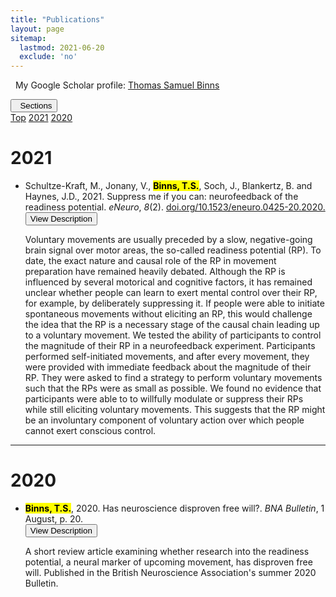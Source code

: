 ```yaml
---
title: "Publications"
layout: page
sitemap:
  lastmod: 2021-06-20
  exclude: 'no'
---
```

<a id="Top" class="section-ID"></a>

<!-- Google Scholar link -->
<i class="fab fa-google"></i> &nbsp; My Google Scholar profile: <a href="https://scholar.google.co.uk/citations?user=S8yDxUEAAAAJ">Thomas Samuel Binns</a>


<!-- Topbar for navigation of publications by year -->
<div class="dropdown">
  <button class="dropdown_button"><i class="fas fa-bars"></i>&nbsp;&nbsp;Sections</button>
  <div class="dropdown_content">
    <a href="#Top">Top</a>
    <a href="#2021">2021</a>
    <a href="#2020">2020</a>
  </div>
</div>


<!-- Publication list -->
<h1><a id="2021" class="section-ID">2021</a></h1>

<ul>
    <li>Schultze-Kraft, M., Jonany, V., <mark><b>Binns, T.S.</b></mark>, Soch, J., Blankertz, B. and Haynes, J.D., 2021. Suppress me if you can: neurofeedback of the readiness potential. <i>eNeuro</i>, <i>8</i>(2). <a href="https://www.doi.org/10.1523/eneuro.0425-20.2020">doi.org/10.1523/eneuro.0425-20.2020.</a></li>
    <button type="button" class="collapsible">View Description</button>
    <div class="collapsible_content">
        <p>
          Voluntary movements are usually preceded by a slow, negative-going brain signal over motor areas, the so-called readiness potential (RP). To date, the exact nature and causal role of the RP in movement preparation have remained heavily debated. Although the RP is influenced by several motorical and cognitive factors, it has remained unclear whether people can learn to exert mental control over their RP, for example, by deliberately suppressing it. If people were able to initiate spontaneous movements without eliciting an RP, this would challenge the idea that the RP is a necessary stage of the causal chain leading up to a voluntary movement.
          We tested the ability of participants to control the magnitude of their RP in a neurofeedback experiment. Participants performed self-initiated movements, and after every movement, they were provided with immediate feedback about the magnitude of their RP. They were asked to find a strategy to perform voluntary movements such that the RPs were as small as possible. We found no evidence that participants were able to to willfully modulate or suppress their RPs while still eliciting voluntary movements. This suggests that the RP might be an involuntary component of voluntary action over which people cannot exert conscious control.
        </p>
    </div>
</ul>

<hr>
<h1><a id="2020" class="section-ID">2020</a></h1>

<ul>
    <li><mark><b>Binns, T.S.</b></mark>, 2020. Has neuroscience disproven free will?. <i>BNA Bulletin</i>, 1 August, p. 20. &nbsp;<a href="https://www.bna.org.uk/mediacentre/news/has-neuroscience-disproven-free-will/"><i class="fas fa-link"></i></a> &nbsp;<a href="/assets/documents/BNA_Article.pdf"><i class="fas fa-file-pdf"></i></a></li>
    <button type="button" class="collapsible">View Description</button>
    <div class="collapsible_content">
        <p>
          A short review article examining whether research into the readiness potential, a neural marker of upcoming movement, has disproven free will. Published in the British Neuroscience Association's summer 2020 Bulletin.
        </p>
    </div>
</ul>


<script>

  /* Makes collapsibles work */
  var coll = document.getElementsByClassName("collapsible");
  var i;
  for (i = 0; i < coll.length; i++) {
    coll[i].addEventListener("click", function() {
      this.classList.toggle("collapsible_active");
      var coll_content = this.nextElementSibling;
      if (coll_content.style.maxHeight){
        coll_content.style.maxHeight = null;
      } else {
        coll_content.style.maxHeight = coll_content.scrollHeight + "px";
      }
    });
  }

  /* Makes hoverables work */
  var drop = document.getElementsByClassName("dropdown_content");
  var j;
  for (j = 0; i < drop.length; j++) {
    drop[j].addEventListener("click", function() {
      this.classList.toggle("dropdown_active");
    });
  }


  // Applies offset to section links
  function offsetAnchor() {
    if (location.hash.length !== 0) {
      window.scrollTo(window.scrollX, window.scrollY - 100);
    }
  }
  // Captures click events of all <a> elements with href starting with #
  $(document).on('click', 'a[href^="#"]', function(event) {
    // Click events are captured before hashchanges. Timeout
    // causes offsetAnchor to be called after the page jump.
    window.setTimeout(function() {
      offsetAnchor();
    }, 0);
  });
  // Set the offset when entering page with hash present in the url
  window.setTimeout(offsetAnchor, 0);

</script>